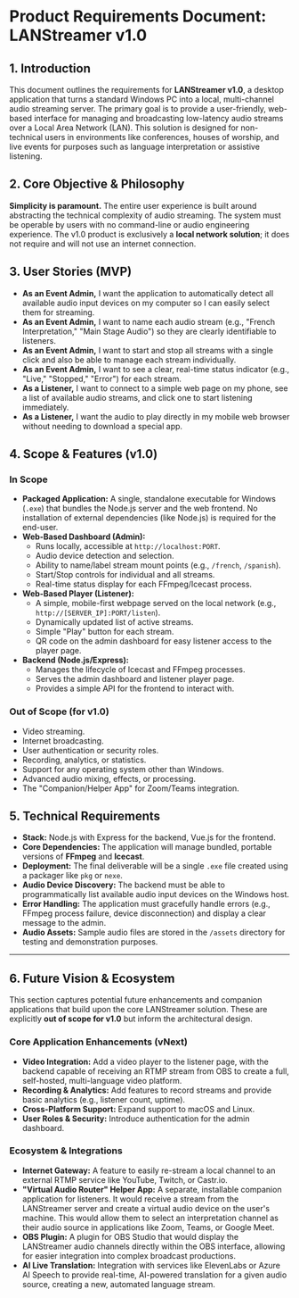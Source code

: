 # Product Requirements Document: LANStreamer v1.0

## 1. Introduction

This document outlines the requirements for **LANStreamer v1.0**, a desktop application that turns a standard Windows PC into a local, multi-channel audio streaming server. The primary goal is to provide a user-friendly, web-based interface for managing and broadcasting low-latency audio streams over a Local Area Network (LAN). This solution is designed for non-technical users in environments like conferences, houses of worship, and live events for purposes such as language interpretation or assistive listening.

## 2. Core Objective & Philosophy

**Simplicity is paramount.** The entire user experience is built around abstracting the technical complexity of audio streaming. The system must be operable by users with no command-line or audio engineering experience. The v1.0 product is exclusively a **local network solution**; it does not require and will not use an internet connection.

## 3. User Stories (MVP)

- **As an Event Admin,** I want the application to automatically detect all available audio input devices on my computer so I can easily select them for streaming.
- **As an Event Admin,** I want to name each audio stream (e.g., "French Interpretation," "Main Stage Audio") so they are clearly identifiable to listeners.
- **As an Event Admin,** I want to start and stop all streams with a single click and also be able to manage each stream individually.
- **As an Event Admin,** I want to see a clear, real-time status indicator (e.g., "Live," "Stopped," "Error") for each stream.
- **As a Listener,** I want to connect to a simple web page on my phone, see a list of available audio streams, and click one to start listening immediately.
- **As a Listener,** I want the audio to play directly in my mobile web browser without needing to download a special app.

## 4. Scope & Features (v1.0)

### In Scope

- **Packaged Application:** A single, standalone executable for Windows (`.exe`) that bundles the Node.js server and the web frontend. No installation of external dependencies (like Node.js) is required for the end-user.
- **Web-Based Dashboard (Admin):**
    - Runs locally, accessible at `http://localhost:PORT`.
    - Audio device detection and selection.
    - Ability to name/label stream mount points (e.g., `/french`, `/spanish`).
    - Start/Stop controls for individual and all streams.
    - Real-time status display for each FFmpeg/Icecast process.
- **Web-Based Player (Listener):**
    - A simple, mobile-first webpage served on the local network (e.g., `http://[SERVER_IP]:PORT/listen`).
    - Dynamically updated list of active streams.
    - Simple "Play" button for each stream.
    - QR code on the admin dashboard for easy listener access to the player page.
- **Backend (Node.js/Express):**
    - Manages the lifecycle of Icecast and FFmpeg processes.
    - Serves the admin dashboard and listener player page.
    - Provides a simple API for the frontend to interact with.

### Out of Scope (for v1.0)

- Video streaming.
- Internet broadcasting.
- User authentication or security roles.
- Recording, analytics, or statistics.
- Support for any operating system other than Windows.
- Advanced audio mixing, effects, or processing.
- The "Companion/Helper App" for Zoom/Teams integration.

## 5. Technical Requirements

- **Stack:** Node.js with Express for the backend, Vue.js for the frontend.
- **Core Dependencies:** The application will manage bundled, portable versions of **FFmpeg** and **Icecast**.
- **Deployment:** The final deliverable will be a single `.exe` file created using a packager like `pkg` or `nexe`.
- **Audio Device Discovery:** The backend must be able to programmatically list available audio input devices on the Windows host.
- **Error Handling:** The application must gracefully handle errors (e.g., FFmpeg process failure, device disconnection) and display a clear message to the admin.
- **Audio Assets:** Sample audio files are stored in the `/assets` directory for testing and demonstration purposes.

---

## 6. Future Vision & Ecosystem

This section captures potential future enhancements and companion applications that build upon the core LANStreamer solution. These are explicitly **out of scope for v1.0** but inform the architectural design.

### Core Application Enhancements (vNext)

- **Video Integration:** Add a video player to the listener page, with the backend capable of receiving an RTMP stream from OBS to create a full, self-hosted, multi-language video platform.
- **Recording & Analytics:** Add features to record streams and provide basic analytics (e.g., listener count, uptime).
- **Cross-Platform Support:** Expand support to macOS and Linux.
- **User Roles & Security:** Introduce authentication for the admin dashboard.

### Ecosystem & Integrations

- **Internet Gateway:** A feature to easily re-stream a local channel to an external RTMP service like YouTube, Twitch, or Castr.io.
- **"Virtual Audio Router" Helper App:** A separate, installable companion application for listeners. It would receive a stream from the LANStreamer server and create a virtual audio device on the user's machine. This would allow them to select an interpretation channel as their audio source in applications like Zoom, Teams, or Google Meet.
- **OBS Plugin:** A plugin for OBS Studio that would display the LANStreamer audio channels directly within the OBS interface, allowing for easier integration into complex broadcast productions.
- **AI Live Translation:** Integration with services like ElevenLabs or Azure AI Speech to provide real-time, AI-powered translation for a given audio source, creating a new, automated language stream.
